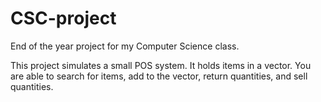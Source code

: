 # CSC-project

End of the year project for my Computer Science class.

This project simulates a small POS system. It holds items in a vector.
You are able to search for items, add to the vector, return quantities, and sell quantities.
